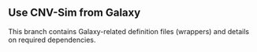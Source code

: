 ## Use CNV-Sim from Galaxy
This branch contains Galaxy-related definition files (wrappers) and details on required dependencies.
